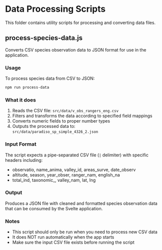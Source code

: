 # Data Processing Scripts

This folder contains utility scripts for processing and converting data files.

## process-species-data.js

Converts CSV species observation data to JSON format for use in the application.

### Usage

To process species data from CSV to JSON:

```bash
npm run process-data
```

### What it does

1. Reads the CSV file: `src/data/v_obs_rangers_eng.csv`
2. Filters and transforms the data according to specified field mappings
3. Converts numeric fields to proper number types
4. Outputs the processed data to: `src/data/paradiso_sp_simple_4326_2.json`

### Input Format

The script expects a pipe-separated CSV file (`|` delimiter) with specific headers including:
- observatio, name_anima, valley_id, areas_surve, date_observ
- altitude, season, year_obser, ranger_nam, english_na
- total_ind, taxonomic_, valley_nam, lat, lng

### Output

Produces a JSON file with cleaned and formatted species observation data that can be consumed by the Svelte application.

### Notes

- This script should only be run when you need to process new CSV data
- It does NOT run automatically when the app starts
- Make sure the input CSV file exists before running the script